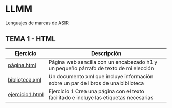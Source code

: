# LLMM
Lenguajes de marcas de ASIR
## TEMA 1 - HTML
Ejercicio | Descripción
----------|------------
[página.html](/tema1/pagina.html) | Página web sencilla con un encabezado h1 y un pequeño párrafo de texto de mi elección
[biblioteca.xml](/tema1/biblioteca.xml) | Un documento xml que incluye información sobre un par de libros de una biblioteca
[ejercicio1.html](/tema1/ejercicio1.html) | Ejercicio 1 Crea una página con el texto facilitado e incluye las etiquetas necesarias


